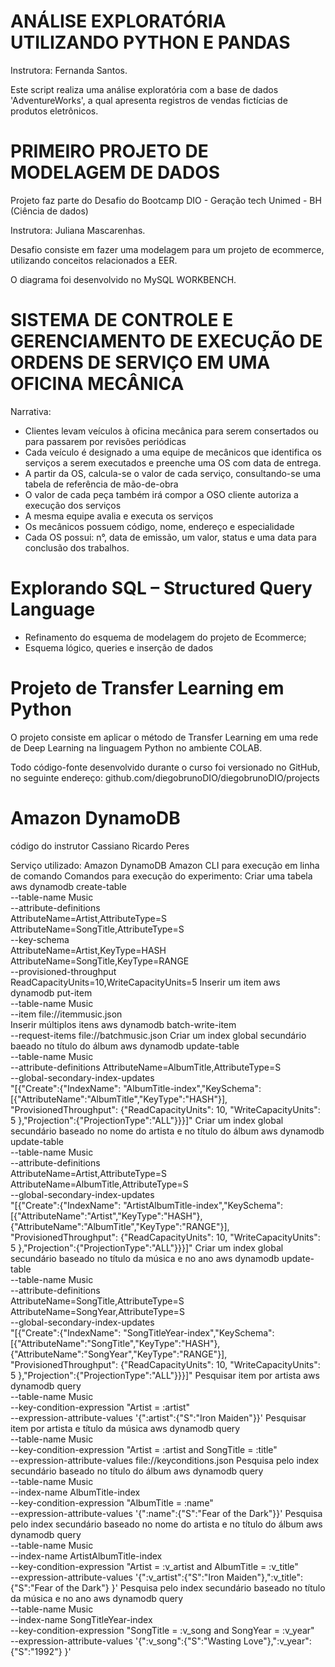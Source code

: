 # ANÁLISE EXPLORATÓRIA UTILIZANDO PYTHON E PANDAS

Instrutora: Fernanda Santos.

Este script realiza uma análise exploratória com a base de dados 'AdventureWorks', a qual apresenta registros de vendas fictícias de produtos eletrônicos.



# PRIMEIRO PROJETO DE MODELAGEM DE DADOS


Projeto faz parte do Desafio do Bootcamp DIO - Geração tech Unimed - BH (Ciência de dados)

Instrutora: Juliana Mascarenhas.

Desafio consiste em fazer uma modelagem para um projeto de ecommerce, utilizando conceitos relacionados a EER.

O diagrama foi desenvolvido no MySQL WORKBENCH.


# SISTEMA DE CONTROLE E GERENCIAMENTO DE EXECUÇÃO DE ORDENS DE SERVIÇO EM UMA OFICINA MECÂNICA

Narrativa:
- Clientes levam veículos à oficina mecânica para serem consertados ou para passarem por revisões  periódicas
- Cada veículo é designado a uma equipe de mecânicos que identifica os serviços a serem executados e preenche uma OS com data de entrega.
- A partir da OS, calcula-se o valor de cada serviço, consultando-se uma tabela de referência de mão-de-obra
- O valor de cada peça também irá compor a OSO cliente autoriza a execução dos serviços
- A mesma equipe avalia e executa os serviços
- Os mecânicos possuem código, nome, endereço e especialidade
- Cada OS possui: n°, data de emissão, um valor, status e uma data para conclusão dos trabalhos.

# Explorando SQL – Structured Query Language 

- Refinamento do esquema de modelagem do projeto de Ecommerce;
- Esquema lógico, queries e inserção de dados

# Projeto de Transfer Learning em Python 

O projeto consiste em aplicar o método de Transfer Learning em uma rede de Deep Learning na linguagem Python no ambiente COLAB.  

Todo código-fonte desenvolvido durante o curso foi versionado no GitHub, no seguinte endereço:
github.com/diegobrunoDIO/diegobrunoDIO/projects


# Amazon DynamoDB 

código do instrutor Cassiano Ricardo Peres

Serviço utilizado: Amazon DynamoDB
Amazon CLI para execução em linha de comando
Comandos para execução do experimento:
Criar uma tabela
aws dynamodb create-table \
    --table-name Music \
    --attribute-definitions \
        AttributeName=Artist,AttributeType=S \
        AttributeName=SongTitle,AttributeType=S \
    --key-schema \
        AttributeName=Artist,KeyType=HASH \
        AttributeName=SongTitle,KeyType=RANGE \
    --provisioned-throughput \
        ReadCapacityUnits=10,WriteCapacityUnits=5
Inserir um item
aws dynamodb put-item \
    --table-name Music \
    --item file://itemmusic.json \
Inserir múltiplos itens
aws dynamodb batch-write-item \
    --request-items file://batchmusic.json
Criar um index global secundário baeado no título do álbum
aws dynamodb update-table \
    --table-name Music \
    --attribute-definitions AttributeName=AlbumTitle,AttributeType=S \
    --global-secondary-index-updates \
        "[{\"Create\":{\"IndexName\": \"AlbumTitle-index\",\"KeySchema\":[{\"AttributeName\":\"AlbumTitle\",\"KeyType\":\"HASH\"}], \
        \"ProvisionedThroughput\": {\"ReadCapacityUnits\": 10, \"WriteCapacityUnits\": 5      },\"Projection\":{\"ProjectionType\":\"ALL\"}}}]"
Criar um index global secundário baseado no nome do artista e no título do álbum
aws dynamodb update-table \
    --table-name Music \
    --attribute-definitions\
        AttributeName=Artist,AttributeType=S \
        AttributeName=AlbumTitle,AttributeType=S \
    --global-secondary-index-updates \
        "[{\"Create\":{\"IndexName\": \"ArtistAlbumTitle-index\",\"KeySchema\":[{\"AttributeName\":\"Artist\",\"KeyType\":\"HASH\"}, {\"AttributeName\":\"AlbumTitle\",\"KeyType\":\"RANGE\"}], \
        \"ProvisionedThroughput\": {\"ReadCapacityUnits\": 10, \"WriteCapacityUnits\": 5      },\"Projection\":{\"ProjectionType\":\"ALL\"}}}]"
Criar um index global secundário baseado no título da música e no ano
aws dynamodb update-table \
    --table-name Music \
    --attribute-definitions\
        AttributeName=SongTitle,AttributeType=S \
        AttributeName=SongYear,AttributeType=S \
    --global-secondary-index-updates \
        "[{\"Create\":{\"IndexName\": \"SongTitleYear-index\",\"KeySchema\":[{\"AttributeName\":\"SongTitle\",\"KeyType\":\"HASH\"}, {\"AttributeName\":\"SongYear\",\"KeyType\":\"RANGE\"}], \
        \"ProvisionedThroughput\": {\"ReadCapacityUnits\": 10, \"WriteCapacityUnits\": 5      },\"Projection\":{\"ProjectionType\":\"ALL\"}}}]"
Pesquisar item por artista
aws dynamodb query \
    --table-name Music \
    --key-condition-expression "Artist = :artist" \
    --expression-attribute-values  '{":artist":{"S":"Iron Maiden"}}'
Pesquisar item por artista e título da música
aws dynamodb query \
    --table-name Music \
    --key-condition-expression "Artist = :artist and SongTitle = :title" \
    --expression-attribute-values file://keyconditions.json
Pesquisa pelo index secundário baseado no título do álbum
aws dynamodb query \
    --table-name Music \
    --index-name AlbumTitle-index \
    --key-condition-expression "AlbumTitle = :name" \
    --expression-attribute-values  '{":name":{"S":"Fear of the Dark"}}'
Pesquisa pelo index secundário baseado no nome do artista e no título do álbum
aws dynamodb query \
    --table-name Music \
    --index-name ArtistAlbumTitle-index \
    --key-condition-expression "Artist = :v_artist and AlbumTitle = :v_title" \
    --expression-attribute-values  '{":v_artist":{"S":"Iron Maiden"},":v_title":{"S":"Fear of the Dark"} }'
Pesquisa pelo index secundário baseado no título da música e no ano
aws dynamodb query \
    --table-name Music \
    --index-name SongTitleYear-index \
    --key-condition-expression "SongTitle = :v_song and SongYear = :v_year" \
    --expression-attribute-values  '{":v_song":{"S":"Wasting Love"},":v_year":{"S":"1992"} }'

